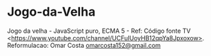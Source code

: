 # Jogo-da-Velha
Jogo da velha - JavaScript puro, ECMA 5 - Ref: Código fonte TV &lt;https://www.youtube.com/channel/UCFuIUoyHB12qpYa8Jpxoxow>.
Reformulacao: Omar Costa <omarcosta152@gmail.com>
